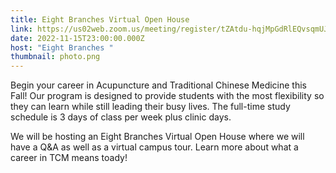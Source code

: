 ```yaml
---
title: Eight Branches Virtual Open House
link: https://us02web.zoom.us/meeting/register/tZAtdu-hqjMpGdRlEQvsqmUJmcNyBne0jF5q
date: 2022-11-15T23:00:00.000Z
host: "Eight Branches "
thumbnail: photo.png
---
```

Begin your career in Acupuncture and Traditional Chinese Medicine this Fall! Our program is designed to provide students with the most flexibility so they can learn while still leading their busy lives. The full-time study schedule is 3 days of class per week plus clinic days.

W﻿e will be hosting an Eight Branches Virtual Open House where we will have a Q&A as well as a virtual campus tour. Learn more about what a career in TCM means toady!